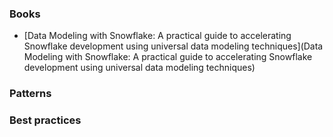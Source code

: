 ### Books
- [Data Modeling with Snowflake: A practical guide to accelerating Snowflake development using universal data modeling techniques](Data Modeling with Snowflake: A practical guide to accelerating Snowflake development using universal data modeling techniques)

### Patterns

### Best practices
